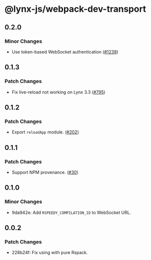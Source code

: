 # @lynx-js/webpack-dev-transport

## 0.2.0

### Minor Changes

- Use token-based WebSocket authentication ([#1239](https://github.com/lynx-family/lynx-stack/pull/1239))

## 0.1.3

### Patch Changes

- Fix live-reload not working on Lynx 3.3 ([#795](https://github.com/lynx-family/lynx-stack/pull/795))

## 0.1.2

### Patch Changes

- Export `reloadApp` module. ([#202](https://github.com/lynx-family/lynx-stack/pull/202))

## 0.1.1

### Patch Changes

- Support NPM provenance. ([#30](https://github.com/lynx-family/lynx-stack/pull/30))

## 0.1.0

### Minor Changes

- 9da942e: Add `RSPEEDY_COMPILATION_ID` to WebSocket URL.

## 0.0.2

### Patch Changes

- 228b24f: Fix using with pure Rspack.
